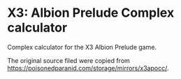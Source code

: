 X3: Albion Prelude Complex calculator
=====================================

Complex calculator for the X3 Albion Prelude game.

The original source filed were copied from https://poisonedparanid.com/storage/mirrors/x3apocc/.
